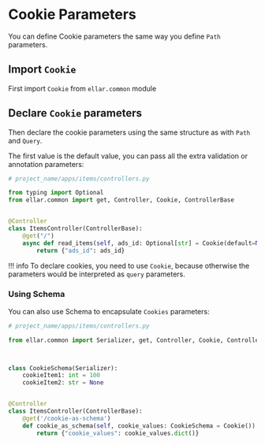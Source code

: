 # Cookie Parameters

You can define Cookie parameters the same way you define `Path` parameters.

## Import `Cookie`

First import `Cookie` from `ellar.common` module

## Declare `Cookie` parameters

Then declare the cookie parameters using the same structure as with `Path` and `Query`.

The first value is the default value, you can pass all the extra validation or annotation parameters:

```python
# project_name/apps/items/controllers.py

from typing import Optional
from ellar.common import get, Controller, Cookie, ControllerBase


@Controller
class ItemsController(ControllerBase):
    @get("/")
    async def read_items(self, ads_id: Optional[str] = Cookie(default=None)):
        return {"ads_id": ads_id}
```

!!! info
    To declare cookies, you need to use `Cookie`, because otherwise the parameters would be interpreted as `query` parameters.

### Using Schema

You can also use Schema to encapsulate `Cookies` parameters:

```python
# project_name/apps/items/controllers.py

from ellar.common import Serializer, get, Controller, Cookie, ControllerBase



class CookieSchema(Serializer):
    cookieItem1: int = 100
    cookieItem2: str = None


@Controller
class ItemsController(ControllerBase):
    @get('/cookie-as-schema')
    def cookie_as_schema(self, cookie_values: CookieSchema = Cookie()):
        return {"cookie_values": cookie_values.dict()}
```
